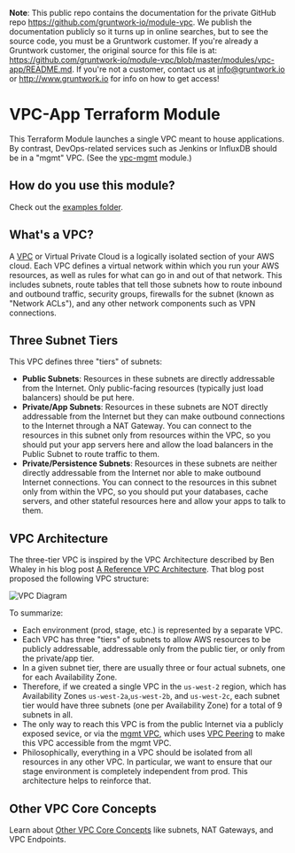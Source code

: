 **Note**: This public repo contains the documentation for the private GitHub repo <https://github.com/gruntwork-io/module-vpc>.
We publish the documentation publicly so it turns up in online searches, but to see the source code, you must be a Gruntwork customer.
If you're already a Gruntwork customer, the original source for this file is at: <https://github.com/gruntwork-io/module-vpc/blob/master/modules/vpc-app/README.md>.
If you're not a customer, contact us at <info@gruntwork.io> or <http://www.gruntwork.io> for info on how to get access!

# VPC-App Terraform Module

This Terraform Module launches a single VPC meant to house applications. By contrast, DevOps-related services such as
Jenkins or InfluxDB should be in a "mgmt" VPC. (See the [vpc-mgmt](../vpc-mgmt) module.)

## How do you use this module?

Check out the [examples folder](/examples).

## What's a VPC?

A [VPC](https://aws.amazon.com/vpc/) or Virtual Private Cloud is a logically isolated section of your AWS cloud. Each
VPC defines a virtual network within which you run your AWS resources, as well as rules for what can go in and out of
that network. This includes subnets, route tables that tell those subnets how to route inbound and outbound traffic,
security groups, firewalls for the subnet (known as "Network ACLs"), and any other network components such as VPN connections.

## Three Subnet Tiers

This VPC defines three "tiers" of subnets:

- **Public Subnets**: Resources in these subnets are directly addressable from the Internet. Only public-facing
  resources (typically just load balancers) should be put here.
- **Private/App Subnets**: Resources in these subnets are NOT directly addressable from the Internet but they can make
  outbound connections to the Internet through a NAT Gateway. You can connect to the resources in this subnet only from
  resources within the VPC, so you should put your app servers here and allow the load balancers in the Public Subnet
  to route traffic to them.
- **Private/Persistence Subnets**: Resources in these subnets are neither directly addressable from the Internet nor
  able to make outbound Internet connections. You can connect to the resources in this subnet only from within the VPC,
  so you should put your databases, cache servers, and other stateful resources here and allow your apps to talk to
  them.

## VPC Architecture

The three-tier VPC is inspired by the VPC Architecture described by Ben Whaley in his blog post [A Reference
VPC Architecture](https://www.whaletech.co/2014/10/02/reference-vpc-architecture.html). That blog post proposed the
following VPC structure:

![VPC Diagram](http://i.imgur.com/KC0OKZL.png)

To summarize:

- Each environment (prod, stage, etc.) is represented by a separate VPC.
- Each VPC has three "tiers" of subnets to allow AWS resources to be publicly addressable, addressable only from the
  public tier, or only from the private/app tier.
- In a given subnet tier, there are usually three or four actual subnets, one for each Availability Zone.
- Therefore, if we created a single VPC in the `us-west-2` region, which has Availability Zones `us-west-2a`,`us-west-2b`,
  and `us-west-2c`, each subnet tier would have three subnets (one per Availability Zone) for a total of 9 subnets in all.
- The only way to reach this VPC is from the public Internet via a publicly exposed sevice, or via the [mgmt VPC](../vpc-mgmt),
  which uses [VPC Peering](../vpc-peering) to make this VPC accessible from the mgmt VPC.
- Philosophically, everything in a VPC should be isolated from all resources in any other VPC. In particular, we want
  to ensure that our stage environment is completely independent from prod. This architecture helps to reinforce that.

## Other VPC Core Concepts

Learn about [Other VPC Core Concepts](../_docs/vpc-core-concepts.md) like subnets, NAT Gateways, and VPC Endpoints.
